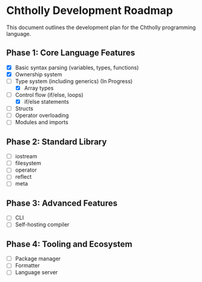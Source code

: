 # Chtholly Development Roadmap

This document outlines the development plan for the Chtholly programming language.

## Phase 1: Core Language Features

- [x] Basic syntax parsing (variables, types, functions)
- [x] Ownership system
- [ ] Type system (including generics) (In Progress)
  - [x] Array types
- [ ] Control flow (if/else, loops)
  - [x] if/else statements
- [ ] Structs
- [ ] Operator overloading
- [ ] Modules and imports

## Phase 2: Standard Library

- [ ] iostream
- [ ] filesystem
- [ ] operator
- [ ] reflect
- [ ] meta

## Phase 3: Advanced Features

- [ ] CLI
- [ ] Self-hosting compiler

## Phase 4: Tooling and Ecosystem

- [ ] Package manager
- [ ] Formatter
- [ ] Language server
